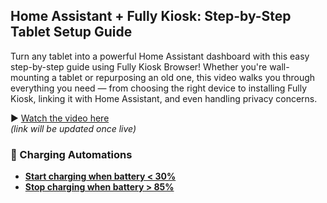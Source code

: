 ## Home Assistant + Fully Kiosk: Step-by-Step Tablet Setup Guide

Turn any tablet into a powerful Home Assistant dashboard with this easy step-by-step guide using Fully Kiosk Browser! Whether you're wall-mounting a tablet or repurposing an old one, this video walks you through everything you need — from choosing the right device to installing Fully Kiosk, linking it with Home Assistant, and even handling privacy concerns.  

▶️ [Watch the video here](https://youtu.be/Jkkq9sz5s-k)  
*(link will be updated once live)*

### 🔋 Charging Automations

- **[Start charging when battery < 30%](https://github.com/LazyTechGeek/HomeAssistant-FullyKiosk/blob/main/start_tablet_charging_below_30.yaml)**
- **[Stop charging when battery > 85%](https://github.com/LazyTechGeek/HomeAssistant-FullyKiosk/blob/main/stop_tablet_charging_above_85.yaml)**
